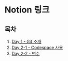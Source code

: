 # Notion 링크

## 목차

1. [Day 1 - Git 소개](https://www.notion.so/Day-1-171e471b5d078022be3dedc1cc8cb7be?source=copy_link)
2. [Day 2-1 - Codespace 사용](https://www.notion.so/Day-2-1-Codespace-227e471b5d07803ab6cbea9717058caf?source=copy_link)
3. [Day 2-2 - 변수](https://www.notion.so/Day-2-2-227e471b5d07807eacf4e611bc5ce0d5?source=copy_link)
